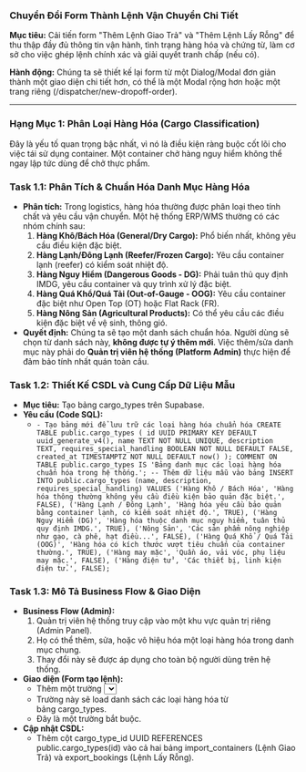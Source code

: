 ### **Chuyển Đổi Form Thành Lệnh Vận Chuyển Chi Tiết**

**Mục tiêu:** Cải tiến form "Thêm Lệnh Giao Trả" và "Thêm Lệnh Lấy Rỗng" để thu thập đầy đủ thông tin vận hành, tình trạng hàng hóa và chứng từ, làm cơ sở cho việc ghép lệnh chính xác và giải quyết tranh chấp (nếu có).

**Hành động:** Chúng ta sẽ thiết kế lại form từ một Dialog/Modal đơn giản thành một giao diện chi tiết hơn, có thể là một Modal rộng hơn hoặc một trang riêng (/dispatcher/new-dropoff-order).

---

### **Hạng Mục 1: Phân Loại Hàng Hóa (Cargo Classification)**

Đây là yếu tố quan trọng bậc nhất, vì nó là điều kiện ràng buộc cốt lõi cho việc tái sử dụng container. Một container chở hàng nguy hiểm không thể ngay lập tức dùng để chở thực phẩm.

### **Task 1.1: Phân Tích & Chuẩn Hóa Danh Mục Hàng Hóa**

- **Phân tích:** Trong logistics, hàng hóa thường được phân loại theo tính chất và yêu cầu vận chuyển. Một hệ thống ERP/WMS thường có các nhóm chính sau:
    1. **Hàng Khô/Bách Hóa (General/Dry Cargo):** Phổ biến nhất, không yêu cầu điều kiện đặc biệt.
    2. **Hàng Lạnh/Đông Lạnh (Reefer/Frozen Cargo):** Yêu cầu container lạnh (reefer) có kiểm soát nhiệt độ.
    3. **Hàng Nguy Hiểm (Dangerous Goods - DG):** Phải tuân thủ quy định IMDG, yêu cầu container và quy trình xử lý đặc biệt.
    4. **Hàng Quá Khổ/Quá Tải (Out-of-Gauge - OOG):** Yêu cầu container đặc biệt như Open Top (OT) hoặc Flat Rack (FR).
    5. **Hàng Nông Sản (Agricultural Products):** Có thể yêu cầu các điều kiện đặc biệt về vệ sinh, thông gió.
- **Quyết định:** Chúng ta sẽ tạo một danh sách chuẩn hóa. Người dùng sẽ chọn từ danh sách này, **không được tự ý thêm mới**. Việc thêm/sửa danh mục này phải do **Quản trị viên hệ thống (Platform Admin)** thực hiện để đảm bảo tính nhất quán toàn cầu.

### **Task 1.2: Thiết Kế CSDL và Cung Cấp Dữ Liệu Mẫu**

- **Mục tiêu:** Tạo bảng cargo_types trên Supabase.
- **Yêu cầu (Code SQL):**
    - `- Tạo bảng mới để lưu trữ các loại hàng hóa chuẩn hóa
    CREATE TABLE public.cargo_types ( id UUID PRIMARY KEY DEFAULT uuid_generate_v4(), name TEXT NOT NULL UNIQUE, description TEXT, requires_special_handling BOOLEAN NOT NULL DEFAULT FALSE, created_at TIMESTAMPTZ NOT NULL DEFAULT now()
    );
    COMMENT ON TABLE public.cargo_types IS 'Bảng danh mục các loại hàng hóa chuẩn hóa trong hệ thống.';
    -- Thêm dữ liệu mẫu vào bảng
    INSERT INTO public.cargo_types (name, description, requires_special_handling) VALUES ('Hàng Khô / Bách Hóa', 'Hàng hóa thông thường không yêu cầu điều kiện bảo quản đặc biệt.', FALSE), ('Hàng Lạnh / Đông Lạnh', 'Hàng hóa yêu cầu bảo quản bằng container lạnh, có kiểm soát nhiệt độ.', TRUE), ('Hàng Nguy Hiểm (DG)', 'Hàng hóa thuộc danh mục nguy hiểm, tuân thủ quy định IMDG.', TRUE), ('Nông Sản', 'Các sản phẩm nông nghiệp như gạo, cà phê, hạt điều...', FALSE), ('Hàng Quá Khổ / Quá Tải (OOG)', 'Hàng hóa có kích thước vượt tiêu chuẩn của container thường.', TRUE), ('Hàng may mặc', 'Quần áo, vải vóc, phụ liệu may mặc.', FALSE), ('Hàng điện tử', 'Các thiết bị, linh kiện điện tử.', FALSE);`
    
    

### **Task 1.3: Mô Tả Business Flow & Giao Diện**

- **Business Flow (Admin):**
    1. Quản trị viên hệ thống truy cập vào một khu vực quản trị riêng (Admin Panel).
    2. Họ có thể thêm, sửa, hoặc vô hiệu hóa một loại hàng hóa trong danh mục chung.
    3. Thay đổi này sẽ được áp dụng cho toàn bộ người dùng trên hệ thống.
- **Giao diện (Form tạo lệnh):**
    - Thêm một trường **<Select>** mới vào form với nhãn **"Loại Hàng Hóa (*)"**.
    - Trường này sẽ load danh sách các loại hàng hóa từ bảng cargo_types.
    - Đây là một trường bắt buộc.
- **Cập nhật CSDL:**
    - Thêm cột cargo_type_id UUID REFERENCES public.cargo_types(id) vào cả hai bảng import_containers (Lệnh Giao Trả) và export_bookings (Lệnh Lấy Rỗng).